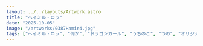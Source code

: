 ```yaml
---
layout: ../../layouts/Artwork.astro
title: "ヘイミル・ロゥ"
date: "2025-10-05"
image: "/artworks/0387Hamir4.jpg"
tags: ["ヘイミル・ロゥ", "伺か", "ドラゴンガール", "うちのこ", "つの", "オリジナル"]
---
```


